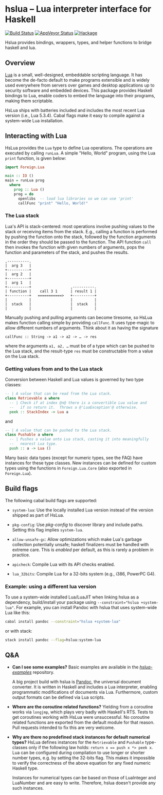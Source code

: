 # hslua – Lua interpreter interface for Haskell

[![Build Status]](https://travis-ci.org/hslua/hslua)
[![AppVeyor Status]](https://ci.appveyor.com/project/tarleb/hslua-r2y18)
[![Hackage]](https://hackage.haskell.org/package/hslua)

Hslua provides bindings, wrappers, types, and helper functions to bridge haskell
and lua.

[Build Status]: https://travis-ci.org/hslua/hslua.svg?branch=master
[AppVeyor Status]: https://ci.appveyor.com/api/projects/status/ldutrilgxhpcau94/branch/master?svg=true
[Hackage]: http://img.shields.io/hackage/v/hslua.svg


Overview
--------

[Lua](https://lua.org) is a small, well-designed, embeddable scripting language.
It has become the de-facto default to make programs extensible and is widely
used everywhere from servers over games and desktop applications up to security
software and embedded devices. This package provides Haskell bindings to Lua,
enable coders to embed the language into their programs, making them scriptable.

HsLua ships with batteries included and includes the most recent Lua version
(i.e., Lua 5.3.4). Cabal flags make it easy to compile against a system-wide Lua
installation.


Interacting with Lua
--------------------

HsLua provides the `Lua` type to define Lua operations. The operations are
executed by calling `runLua`. A simple "Hello, World" program, using the Lua
`print` function, is given below:

``` haskell
import Foreign.Lua

main :: IO ()
main = runLua prog
  where
    prog :: Lua ()
    prog = do
      openlibs  -- load lua libraries so we can use 'print'
      callFunc "print" "Hello, World!"
```

### The Lua stack

Lua's API is stack-centered: most operations involve pushing values to the stack
or receiving items from the stack. E.g., calling a function is performed by
pushing the function onto the stack, followed by the function arguments in the
order they should be passed to the function. The API function `call` then
invokes the function with given numbers of arguments, pops the function and
parameters of the stack, and pushes the results.

    ,----------.
    |  arg 3   |
    +----------+
    |  arg 2   |
    +----------+
    |  arg 1   |
    +----------+                  ,----------.
    | function |    call 3 1      | result 1 |
    +----------+   ===========>   +----------+
    |          |                  |          |
    |  stack   |                  |  stack   |
    |          |                  |          |

Manually pushing and pulling arguments can become tiresome, so HsLua makes
function calling simple by providing `callFunc`. It uses type-magic to allow
different numbers of arguments. Think about it as having the signature

    callFunc :: String -> a1 -> a2 -> … -> res

where the arguments `a1, a2, …` must be of a type which can be pushed to the Lua
stack, and the result-type `res` must be constructable from a value on the Lua
stack.

### Getting values from and to the Lua stack

Conversion between Haskell and Lua values is governed by two type classes:

``` haskell
-- | A value that can be read from the Lua stack.
class Retrievable a where
  -- | Check if at index @n@ there is a convertible Lua value and
  --   if so return it.  Throws a @'LuaException'@ otherwise.
  peek :: StackIndex -> Lua a
```

and

``` haskell
-- | A value that can be pushed to the Lua stack.
class Pushable a where
  -- | Pushes a value onto Lua stack, casting it into meaningfully
  --   nearest Lua type.
  push :: a -> Lua ()
```

Many basic data types (except for numeric types, see the FAQ) have instances for
these type classes. New instances can be defined for custom types using the
functions in `Foreign.Lua.Core` (also exported in `Foreign.Lua`).


Build flags
-----------

The following cabal build flags are supported:

- `system-lua`: Use the locally installed Lua version instead of the version
  shipped as part of HsLua.

- `pkg-config`: Use *pkg-config* to discover library and include paths. Setting
  this flag implies `system-lua`.

- `allow-unsafe-gc`: Allow optimizations which make Lua's garbage collection
  potentially unsafe; haskell finalizers must be handled with extreme care. This
  is *enabled* per default, as this is rarely a problem in practice.

- `apicheck`: Compile Lua with its API checks enabled.

- `lua_32bits`: Compile Lua for a 32-bits system (e.g., i386, PowerPC G4).


### Example: using a different lua version

To use a system-wide installed Lua/LuaJIT when linking hslua as a dependency,
build/install your package using `--constraint="hslua +system-lua"`. For
example, you can install Pandoc with hslua that uses system-wide Lua like this:

``` sh
cabal install pandoc --constraint="hslua +system-lua"
```

or with stack:

``` sh
stack install pandoc --flag=hslua:system-lua
```


Q&A
---

- **Can I see some examples?** Basic examples are available in the
    [*hslua-examples*](https://github.com/hslua/hslua-examples) repository.

    A big project build with hslua is [Pandoc](https://pandoc.org), the
    universal document converter. It is written in Haskell and includes a Lua
    interpreter, enabling programmatic modifications of documents via Lua.
    Furthermore, custom output formats can be defined via Lua scripts.

- **Where are the coroutine related functions?** Yielding from a coroutine works
    via `longjmp`, which plays very badly with Haskell's RTS. Tests to get
    coroutines working with HsLua were unsuccessful. No coroutine related
    functions are exported from the default module for that reason. Pull
    requests intended to fix this are very welcome.

- **Why are there no predefined stack instances for default numerical types?**
    HsLua defines instances for the `Retrievable` and `Pushable` type-classes
    only if the following law holds: `return x == push x *> peek x`. Lua can be
    configured during compilation to use longer or shorter number types, e.g. by
    setting the 32-bits flag. This makes it impossible to verify the correctness
    of the above equation for any fixed numeric Haskell type.

    Instances for numerical types can be based on those of LuaInteger and
    LuaNumber and are easy to write. Therefore, hslua doesn't provide any such
    instances.
